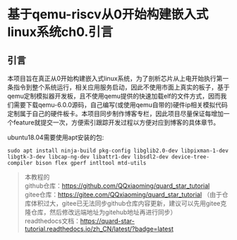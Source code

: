 # 基于qemu-riscv从0开始构建嵌入式linux系统ch0.引言

## 引言

本项目旨在真正从0开始构建嵌入式linux系统，为了剖析芯片从上电开始执行第一条指令到整个系统运行，相关应用服务启动，因此不使用市面上真实的板子，基于qemu定制模拟器开发板，且不使用qemu提供的快速加载elf的文件方式，因而我们需要下载qemu-6.0.0源码，自己编写(或使用qemu自带的)硬件ip相关模拟代码定制属于自己的硬件板卡。本项目同步制作博客专栏，因此项目尽量保证每增加一个feature就提交一次，方便索引跟踪开发过程以方便对应到博客的具体章节。

ubuntu18.04需要使用apt安装的包:

```shell
sudo apt install ninja-build pkg-config libglib2.0-dev libpixman-1-dev libgtk-3-dev libcap-ng-dev libattr1-dev libsdl2-dev device-tree-compiler bison flex gperf intltool mtd-utils
```

> 本教程的<br>github仓库：https://github.com/QQxiaoming/quard_star_tutorial<br>gitee仓库：https://gitee.com/QQxiaoming/quard_star_tutorial （由于仓库体积过大，gitee已无法同步github仓库内容更新，建议可以先用gitee克隆仓库，然后修改远端地址为gitehub地址再进行同步）<br>readthedocs文档：https://quard-star-tutorial.readthedocs.io/zh_CN/latest/?badge=latest
